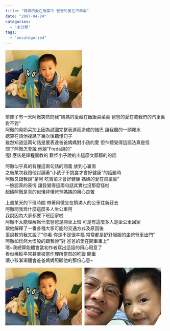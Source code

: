 ```yaml
---
title: "媽媽的愛在飯菜中 爸爸的愛在汽車裏"
date: "2007-04-24"
categories: 
  - "未分類"
tags: 
  - "uncategoried"
---
```


![](images/462279126_2552e62563_m.jpg)

前陣子有一天阿徹突然問我"媽媽的愛藏在飯飯菜菜裏 爸爸的愛在載我們的汽車裏 對不對"  
阿徹的臭奶呆加上因為試圖完整表達而造成的結巴 讓我聽的一頭霧水  
總算在請他複誦了幾次後聽懂句子  
雖然知道這兩句話是要表達爸爸媽媽對小孩的愛 但乍聽覺得這語法真是怪  
問了阿徹怎會說 他說"Freda說的"    
喔! 應該是課程裏教的 難怪小子說的出這麼文鄒鄒的的話   
  
阿徹似乎真的有懂這兩句話的涵義 放到心裏面  
之後某次我跟他討論著"小孩子不挑食才會好健康"的話題時  
阿徹又跟我說"是阿 吃青菜才會好健康 媽媽的愛在菜菜裏"  
一臉認真的表情 讓我覺得這兩句話其實也沒那麼怪啦  
起碼阿徹是真的似懂非懂爸爸媽媽的用心良苦  
  
上週某天的下班時間 帶著阿徹坐在擠滿人的公車往新莊去  
阿徹問我爲什麼這麼多人坐公車阿  
我說因為大家都要下班回家啦  
阿徹不太能理解爲什麼爸爸是開車上班 可是有這麼多人是坐公車回家  
跟他解釋了一番各種大家可能的交通方式及原因後   
愛說教的我又說了"你看 你是不是很幸福 常常都是舒舒服服的坐爸爸車出門"  
阿徹如恍然大悟般的跟我說"對 爸爸的愛在開車車上"  
嗯~我總算能體會當初作者寫出這話的用心用意了  
看似稀鬆平常甚至被當作理所當然的吃飯 開車  
讓小孩漸漸體會爸爸媽媽照顧他的那份心意~  
  
![](images/462279126_2552e62563_m.jpg)  ![](images/462284671_23dbad1f09_m.jpg)
